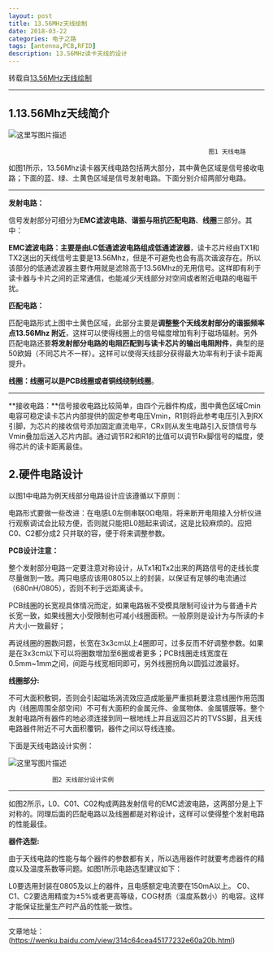 ```yaml
---
layout: post
title: 13.56MHz天线绘制
date: 2018-03-22
categories: 电子之路
tags: [antenna,PCB,RFID]
description: 13.56MHz读卡天线的设计
---
```



转载自[13.56MHz天线绘制](https://wenku.baidu.com/view/314c64cea45177232e60a20b.html)

_____

## **1.13.56Mhz天线简介**


![这里写图片描述](https://img-blog.csdn.net/20180322223158726?watermark/2/text/aHR0cHM6Ly9ibG9nLmNzZG4ubmV0L3d3dDE4ODExNzA3OTcx/font/5a6L5L2T/fontsize/400/fill/I0JBQkFCMA==/dissolve/70)

                                                           图1 天线电路


如图1所示，13.56Mhz读卡器天线电路包括两大部分，其中黄色区域是信号接收电路；下面的蓝、绿、土黄色区域是信号发射电路。下面分别介绍两部分电路。

____

**发射电路：**

信号发射部分可细分为**EMC滤波电路**、**谐振与阻抗匹配电路**、**线圈**三部分。其中：

**EMC滤波电路：**主要是由**LC低通滤波电路组成低通滤波器**，读卡芯片经由TX1和TX2送出的天线信号主要是13.56Mhz，但是不可避免也会有高次谐波存在。所以该部分的低通滤波器主要作用就是滤除高于13.56Mhz的无用信号。这样即有利于读卡器与卡片之间的正常通信，也能减少天线部分对空间或者附近电路的电磁干扰。

**匹配电路：**

匹配电路形式上图中土黄色区域，此部分主要是**调整整个天线发射部分的谐振频率点13.56Mhz
附近**，这样可以使得线圈上的信号幅度增加有利于磁场辐射。另外匹配电路还要**将发射部分电路的电阻匹配到与读卡芯片的输出电阻附件**，典型的是50欧姆（不同芯片不一样）。这样可以使得天线部分获得最大功率有利于读卡距离提升。

 **线圈：**线圈可以是**PCB线圈或者铜线绕制线圈**。
____

**接收电路：**信号接收电路比较简单，由四个元器件构成，图中黄色区域Cmin电容可稳定读卡芯片内部提供的固定参考电压Vmin，R1则将此参考电压引入到RX引脚，为芯片的接收信号添加固定直流电平，CRx则从发生电路引入反馈信号与Vmin叠加后送入芯片内部。通过调节R2和R1的比值可以调节Rx脚信号的幅度，使得芯片的读卡距离最佳。

## **2.硬件电路设计**

以图1中电路为例天线部分电路设计应该遵循以下原则：

电路形式要做一些改进：在电感L0左侧串联0Ω电阻，将来断开电阻接入分析仪进行观察调试会比较方便，否则就只能把L0翘起来调试，这是比较麻烦的。应把C0、C2都分成2 只并联的容，便于将来调整参数。

 **PCB设计注意：**

整个发射部分电路一定要注意对称设计，从Tx1和Tx2出来的两路信号的走线长度尽量做到一致。两只电感应该用0805以上的封装，以保证有足够的电流通过（680nH/0805），否则不利于远距离读卡。

 PCB线圈的长宽视具体情况而定，如果电路板不受模具限制可设计为与普通卡片长宽一致，如果线圈大小受限制也可减小线圈面积。一般原则是设计为与所读的卡片大小一致最好；

再说线圈的圈数问题，长宽在3x3cm以上4圈即可，过多反而不好调整参数。如果是在3x3cm以下可以将圈数增加至6圈或者更多；PCB线圈走线宽度在0.5mm~1mm之间，间距与线宽相同即可，另外线圈拐角以圆弧过渡最好。

 **线圈部分:**

不可大面积敷铜，否则会引起磁场涡流效应造成能量严重损耗要注意线圈作用范围内（线圈周围全部空间）不可有大面积的金属元件、金属物体、金属镀膜等。整个发射电路所有器件的地必须连接到同一根地线上并且返回芯片的TVSS脚，且天线电路器件附近不可大面积覆铜，器件之间以导线连接。

 下面是天线电路设计实例：
 

![这里写图片描述](https://img-blog.csdn.net/20180322224941939?watermark/2/text/aHR0cHM6Ly9ibG9nLmNzZG4ubmV0L3d3dDE4ODExNzA3OTcx/font/5a6L5L2T/fontsize/400/fill/I0JBQkFCMA==/dissolve/70)

				图2 天线部分设计实例

_____


 如图2所示，L0、C01、C02构成两路发射信号的EMC滤波电路，这两部分是上下对称的。同理后面的匹配电路以及线圈都是对称设计，这样可以使得整个发射电路的性能最佳。

 **器件选型:**

 由于天线电路的性能与每个器件的参数都有关，所以选用器件时就要考虑器件的精度以及温度系数等问题。如图1所示电路选型建议如下：

 L0要选用封装在0805及以上的器件，且电感额定电流要在150mA以上。
 C0、C1、C2要选用精度为±5%或者更高等级，COG材质（温度系数小）的电容。这样才能保证批量生产时产品的性能一致性。


_____

文章地址：(https://wenku.baidu.com/view/314c64cea45177232e60a20b.html)
 

 



